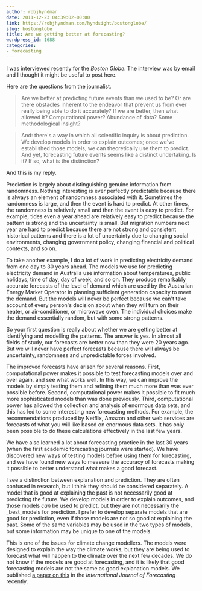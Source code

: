 ```yaml
---
author: robjhyndman
date: 2011-12-23 04:39:02+00:00
link: https://robjhyndman.com/hyndsight/bostonglobe/
slug: bostonglobe
title: Are we getting better at forecasting?
wordpress_id: 1688
categories:
- forecasting
---
```


I was interviewed recently for the _Boston Globe_. The interview was by email and I thought it might be useful to post here.<!-- more -->

Here are the questions from the journalist.

>Are we better at predicting future events than we used to be? Or are there obstacles inherent to the endeavor that prevent us from ever really being able to do it accurately? If we are better, then what allowed it? Computational power? Abundance of data? Some methodological insight?

>And: there's a way in which all scientific inquiry is about prediction. We develop models in order to explain outcomes; once we've established those models, we can theoretically use them to predict. And yet, forecasting future events seems like a distinct undertaking. Is it? If so, what is the distinction?


And this is my reply.

Prediction is largely about distinguishing genuine information from randomness. Nothing interesting is ever perfectly predictable because there is always an element of randomness associated with it. Sometimes the randomness is large, and then the event is hard to predict. At other times, the randomness is relatively small and then the event is easy to predict. For example, tides even a year ahead are relatively easy to predict because the pattern is strong and the uncertainty is small. But migration numbers next year are hard to predict because there are not strong and consistent historical patterns and there is a lot of uncertainty due to changing social environments, changing government policy, changing financial and political contexts, and so on.

To take another example, I do a lot of work in predicting electricity demand from one day to 30 years ahead. The models we use for predicting electricity demand in Australia use information about temperatures, public holidays, time of day, day of week, and so on. They produce remarkably accurate forecasts of the level of demand which are used by the Australian Energy Market Operator in planning sufficient generation capacity to meet the demand. But the models will never be perfect because we can't take account of every person's decision about when they will turn on their heater, or air-conditioner, or microwave oven. The individual choices make the demand essentially random, but with some strong patterns.

So your first question is really about whether we are getting better at identifying and modelling the patterns. The answer is yes. In almost all fields of study, our forecasts are better now than they were 20 years ago. But we will never have perfect forecasts because there will always be uncertainty, randomness and unpredictable forces involved.

The improved forecasts have arisen for several reasons. First, computational power makes it possible to test forecasting models over and over again, and see what works well. In this way, we can improve the models by simply testing them and refining them much more than was ever possible before. Second, computational power makes it possible to fit much more sophisticated models than was done previously. Third, computational power has allowed the collection and analysis of enormous data sets, and this has led to some interesting new forecasting methods. For example, the recommendations produced by Netflix, Amazon and other web services are forecasts of what you will like based on enormous data sets. It has only been possible to do these calculations effectively in the last few years.

We have also learned a lot about forecasting practice in the last 30 years (when the first academic forecasting journals were started). We have discovered new ways of testing models before using them for forecasting, and we have found new ways to measure the accuracy of forecasts making it possible to better understand what makes a good forecast.

I see a distinction between explanation and prediction. They are often confused in research, but I think they should be considered separately. A model that is good at explaining the past is not necessarily good at predicting the future. We develop models in order to explain outcomes, and those models _can_ be used to predict, but they are not necessarily the _best_models for prediction. I prefer to develop separate models that are good for prediction, even if those models are not so good at explaining the past. Some of the same variables may be used in the two types of models, but some information may be unique to one of the models.

This is one of the issues for climate change modellers. The models were designed to explain the way the climate works, but they are being used to forecast what will happen to the climate over the next few decades. We do not know if the models are good at forecasting, and it is likely that good forecasting models are not the same as good explanation models. We published [a paper on this](http://dx.doi.org/10.1016/j.ijforecast.2011.03.008) in the _International Journal of Forecasting_ recently.
